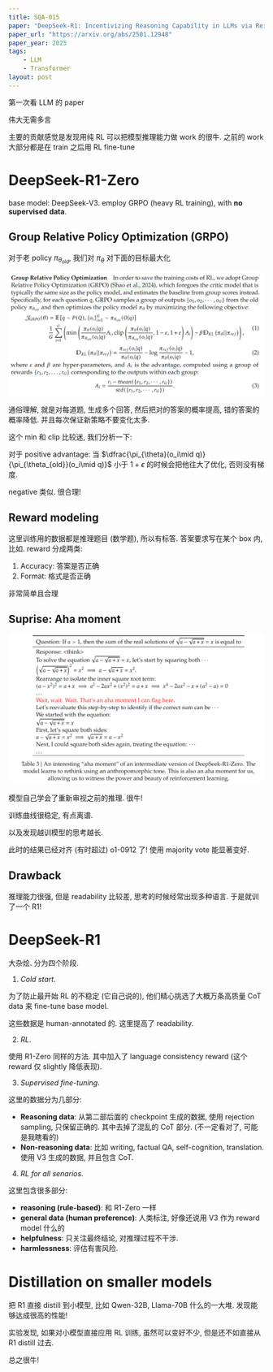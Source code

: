 ```yaml
---
title: SQA-015
paper: "DeepSeek-R1: Incentivizing Reasoning Capability in LLMs via Reinforcement Learning"
paper_url: "https://arxiv.org/abs/2501.12948" 
paper_year: 2025
tags: 
    - LLM
    - Transformer
layout: post
---
```


第一次看 LLM 的 paper

伟大无需多言

主要的贡献感觉是发现用纯 RL 可以把模型推理能力做 work 的很牛. 之前的 work 大部分都是在 train 之后用 RL fine-tune

# DeepSeek-R1-Zero

base model: DeepSeek-V3. employ GRPO (heavy RL training), with **no supervised data**.

## Group Relative Policy Optimization (GRPO)

对于老 policy $\pi_{\theta_{old}}$, 我们对 $\pi_{\theta}$ 对下面的目标最大化

![image not found](/papers/SQA-015/GRPO.png)
 
通俗理解, 就是对每道题, 生成多个回答, 然后把对的答案的概率提高, 错的答案的概率降低. 并且每次保证新策略不要变化太多.

这个 min 和 clip 比较迷, 我们分析一下:

对于 positive advantage: 当 $\dfrac{\pi_{\theta}(o_i\mid q)}{\pi_{\theta_{old}}(o_i\mid q)}$ 小于 $1+\epsilon$ 的时候会把他往大了优化, 否则没有梯度.

negative 类似. 很合理!

## Reward modeling

这里训练用的数据都是推理题目 (数学题), 所以有标答. 答案要求写在某个 box 内, 比如. reward 分成两类: 
1. Accuracy: 答案是否正确
2. Format: 格式是否正确

非常简单且合理

## Suprise: Aha moment

![image not found](/papers/SQA-015/aha.png)

模型自己学会了重新审视之前的推理. 很牛!

训练曲线很稳定, 有点离谱.

以及发现越训模型的思考越长.

此时的结果已经对齐 (有时超过) o1-0912 了! 使用 majority vote 能显著变好.

## Drawback

推理能力很强, 但是 readability 比较差, 思考的时候经常出现多种语言. 于是就训了一个 R1!

# DeepSeek-R1

大杂烩. 分为四个阶段.

1. *Cold start*.

为了防止最开始 RL 的不稳定 (它自己说的), 他们精心挑选了大概万条高质量 CoT data 来 fine-tune base model.

这些数据是 human-annotated 的. 这里提高了 readability.

2. *RL*.

使用 R1-Zero 同样的方法. 其中加入了 language consistency reward (这个 reward 仅 slightly 降低表现).

3. *Supervised fine-tuning*.

这里的数据分为几部分:
- **Reasoning data**: 从第二部后面的 checkpoint 生成的数据, 使用 rejection sampling, 只保留正确的. 其中去掉了混乱的 CoT 部分. (不一定看对了, 可能是我瞎看的)
- **Non-reasoning data**: 比如 writing, factual QA, self-cognition, translation. 使用 V3 生成的数据, 并且包含 CoT.

4. *RL for all senarios*.

这里包含很多部分:
- **reasoning (rule-based)**: 和 R1-Zero 一样
- **general data (human preference)**: 人类标注, 好像还说用 V3 作为 reward model 什么的
- **helpfulness**: 只关注最终结论, 对推理过程不干涉.
- **harmlessness**: 评估有害风险. 

# Distillation on smaller models

把 R1 直接 distill 到小模型, 比如 Qwen-32B, Llama-70B 什么的一大堆. 发现能够达成很高的性能!

实验发现, 如果对小模型直接应用 RL 训练, 虽然可以变好不少, 但是还不如直接从 R1 distill 过去.

总之很牛!